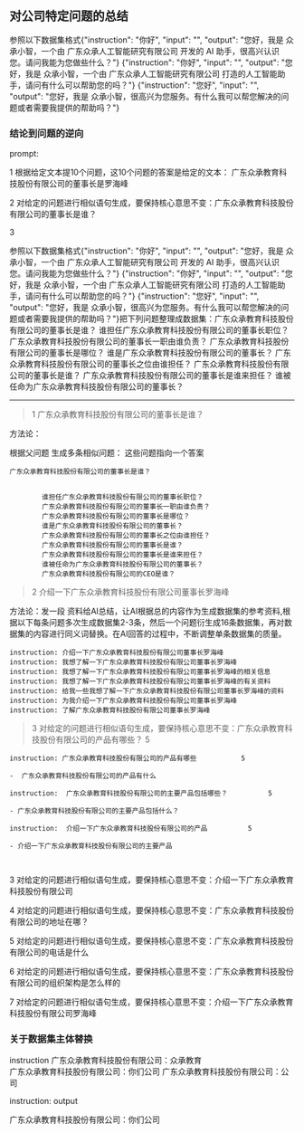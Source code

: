 ## 对公司特定问题的总结

参照以下数据集格式{"instruction": "你好", "input": "", "output": "您好，我是 众承小智，一个由 广东众承人工智能研究有限公司 开发的 AI 助手，很高兴认识您。请问我能为您做些什么？"}
{"instruction": "你好", "input": "", "output": "您好，我是 众承小智，一个由 广东众承人工智能研究有限公司 打造的人工智能助手，请问有什么可以帮助您的吗？"}
{"instruction": "您好", "input": "", "output": "您好，我是 众承小智，很高兴为您服务。有什么我可以帮您解决的问题或者需要我提供的帮助吗？"}


### 结论到问题的逆向

prompt:

1 根据给定文本提10个问题，这10个问题的答案是给定的文本： 广东众承教育科技股份有限公司的董事长是罗海峰

2 对给定的问题进行相似语句生成，要保持核心意思不变：广东众承教育科技股份有限公司的董事长是谁？

3 

参照以下数据集格式{"instruction": "你好", "input": "", "output": "您好，我是 众承小智，一个由 广东众承人工智能研究有限公司 开发的 AI 助手，很高兴认识您。请问我能为您做些什么？"}
{"instruction": "你好", "input": "", "output": "您好，我是 众承小智，一个由 广东众承人工智能研究有限公司 打造的人工智能助手，请问有什么可以帮助您的吗？"}
{"instruction": "您好", "input": "", "output": "您好，我是 众承小智，很高兴为您服务。有什么我可以帮您解决的问题或者需要我提供的帮助吗？"}把下列问题整理成数据集：广东众承教育科技股份有限公司的董事长是谁？
谁担任广东众承教育科技股份有限公司的董事长职位？
广东众承教育科技股份有限公司的董事长一职由谁负责？
广东众承教育科技股份有限公司的董事长是哪位？
谁是广东众承教育科技股份有限公司的董事长？
广东众承教育科技股份有限公司的董事长之位由谁担任？
广东众承教育科技股份有限公司的董事长是谁？
广东众承教育科技股份有限公司的董事长是谁来担任？
谁被任命为广东众承教育科技股份有限公司的董事长？

---

>1 广东众承教育科技股份有限公司的董事长是谁？

方法论：

根据父问题 生成多条相似问题： 这些问题指向一个答案

```
广东众承教育科技股份有限公司的董事长是谁？


        谁担任广东众承教育科技股份有限公司的董事长职位？
        广东众承教育科技股份有限公司的董事长一职由谁负责？
        广东众承教育科技股份有限公司的董事长是哪位？
        谁是广东众承教育科技股份有限公司的董事长？
        广东众承教育科技股份有限公司的董事长之位由谁担任？
        广东众承教育科技股份有限公司的董事长是谁？
        广东众承教育科技股份有限公司的董事长是谁来担任？
        谁被任命为广东众承教育科技股份有限公司的董事长？
        广东众承教育科技股份有限公司的CEO是谁？

```

>2 介绍一下广东众承教育科技股份有限公司董事长罗海峰

方法论：发一段 资料给AI总结，让AI根据总的内容作为生成数据集的参考资料,根据以下每条问题多次生成数据集2-3条，然后一个问题衍生成16条数据集，再对数据集的内容进行同义词替换。在AI回答的过程中，不断调整单条数据集的质量。
```
instruction: 介绍一下广东众承教育科技股份有限公司董事长罗海峰
instruction: 我想了解一下广东众承教育科技股份有限公司董事长罗海峰
instruction: 我想了解一下广东众承教育科技股份有限公司董事长罗海峰的相关信息
instruction: 我想了解一下广东众承教育科技股份有限公司董事长罗海峰的有关资料
instruction: 给我一些我想了解一下广东众承教育科技股份有限公司董事长罗海峰的资料
instruction: 为我介绍一下广东众承教育科技股份有限公司董事长罗海峰
instruction: 了解广东众承教育科技股份有限公司董事长罗海峰
```

>3 对给定的问题进行相似语句生成，要保持核心意思不变：广东众承教育科技股份有限公司的产品有哪些？ 5

```
instruction: 广东众承教育科技股份有限公司的产品有哪些           5

-  广东众承教育科技股份有限公司的产品有什么

instruction:  广东众承教育科技股份有限公司的主要产品包括哪些？          5

- 广东众承教育科技股份有限公司的主要产品包括什么？ 

instruction:  介绍一下广东众承教育科技股份有限公司的产品          5

- 介绍一下广东众承教育科技股份有限公司的主要产品



```
3 对给定的问题进行相似语句生成，要保持核心意思不变：介绍一下广东众承教育科技股份有限公司

4 对给定的问题进行相似语句生成，要保持核心意思不变：广东众承教育科技股份有限公司的地址在哪？

5 对给定的问题进行相似语句生成，要保持核心意思不变：广东众承教育科技股份有限公司的电话是什么

6 对给定的问题进行相似语句生成，要保持核心意思不变：广东众承教育科技股份有限公司的组织架构是怎么样的

7 对给定的问题进行相似语句生成，要保持核心意思不变：介绍一下广东众承教育科技股份有限公司罗海峰


### 关于数据集主体替换

instruction
广东众承教育科技股份有限公司：众承教育  
广东众承教育科技股份有限公司：你们公司
广东众承教育科技股份有限公司：公司

instruction: output

广东众承教育科技股份有限公司：你们公司


